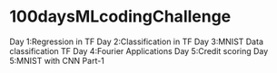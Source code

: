 # 100daysMLcodingChallenge

Day 1:Regression in TF
Day 2:Classification in TF
Day 3:MNIST Data classification TF
Day 4:Fourier Applications
Day 5:Credit scoring
Day 5:MNIST with CNN Part-1
